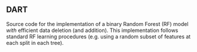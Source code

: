 DART
---
Source code for the implementation of a binary Random Forest (RF) model _with_ efficient data deletion (and addition). This implementation follows standard RF learning procedures (e.g. using a random subset of features at each split in each tree).
